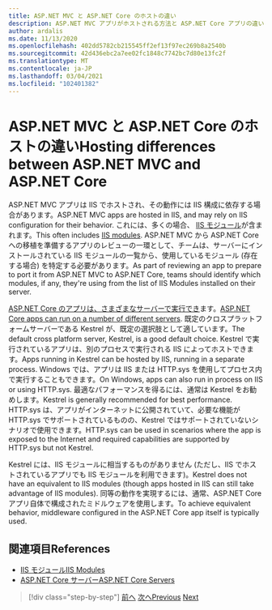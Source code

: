 ```yaml
---
title: ASP.NET MVC と ASP.NET Core のホストの違い
description: ASP.NET MVC アプリがホストされる方法と ASP.NET Core アプリの違いの概要について説明します。
author: ardalis
ms.date: 11/13/2020
ms.openlocfilehash: 402dd5782cb215545ff2ef13f97ec269b8a2540b
ms.sourcegitcommit: 42d436ebc2a7ee02fc1848c7742bc7d80e13fc2f
ms.translationtype: MT
ms.contentlocale: ja-JP
ms.lasthandoff: 03/04/2021
ms.locfileid: "102401382"
---
```

# <a name="hosting-differences-between-aspnet-mvc-and-aspnet-core"></a><span data-ttu-id="f0d25-103">ASP.NET MVC と ASP.NET Core のホストの違い</span><span class="sxs-lookup"><span data-stu-id="f0d25-103">Hosting differences between ASP.NET MVC and ASP.NET Core</span></span>

<span data-ttu-id="f0d25-104">ASP.NET MVC アプリは IIS でホストされ、その動作には IIS 構成に依存する場合があります。</span><span class="sxs-lookup"><span data-stu-id="f0d25-104">ASP.NET MVC apps are hosted in IIS, and may rely on IIS configuration for their behavior.</span></span> <span data-ttu-id="f0d25-105">これには、多くの場合、 [IIS モジュール](/iis/get-started/introduction-to-iis/iis-modules-overview)が含まれます。</span><span class="sxs-lookup"><span data-stu-id="f0d25-105">This often includes [IIS modules](/iis/get-started/introduction-to-iis/iis-modules-overview).</span></span> <span data-ttu-id="f0d25-106">ASP.NET MVC から ASP.NET Core への移植を準備するアプリのレビューの一環として、チームは、サーバーにインストールされている IIS モジュールの一覧から、使用しているモジュール (存在する場合) を特定する必要があります。</span><span class="sxs-lookup"><span data-stu-id="f0d25-106">As part of reviewing an app to prepare to port it from ASP.NET MVC to ASP.NET Core, teams should identify which modules, if any, they're using from the list of IIS Modules installed on their server.</span></span>

<span data-ttu-id="f0d25-107">[ASP.NET Core のアプリは、さまざまなサーバーで実行でき](/aspnet/core/fundamentals/servers/)ます。</span><span class="sxs-lookup"><span data-stu-id="f0d25-107">[ASP.NET Core apps can run on a number of different servers](/aspnet/core/fundamentals/servers/).</span></span> <span data-ttu-id="f0d25-108">既定のクロスプラットフォームサーバーである Kestrel が、既定の選択肢として適しています。</span><span class="sxs-lookup"><span data-stu-id="f0d25-108">The default cross platform server, Kestrel, is a good default choice.</span></span> <span data-ttu-id="f0d25-109">Kestrel で実行されているアプリは、別のプロセスで実行される IIS によってホストできます。</span><span class="sxs-lookup"><span data-stu-id="f0d25-109">Apps running in Kestrel can be hosted by IIS, running in a separate process.</span></span> <span data-ttu-id="f0d25-110">Windows では、アプリは IIS または HTTP.sys を使用してプロセス内で実行することもできます。</span><span class="sxs-lookup"><span data-stu-id="f0d25-110">On Windows, apps can also run in process on IIS or using HTTP.sys.</span></span> <span data-ttu-id="f0d25-111">最適なパフォーマンスを得るには、通常は Kestrel をお勧めします。</span><span class="sxs-lookup"><span data-stu-id="f0d25-111">Kestrel is generally recommended for best performance.</span></span> <span data-ttu-id="f0d25-112">HTTP.sys は、アプリがインターネットに公開されていて、必要な機能が HTTP.sys でサポートされているものの、Kestrel ではサポートされていないシナリオで使用できます。</span><span class="sxs-lookup"><span data-stu-id="f0d25-112">HTTP.sys can be used in scenarios where the app is exposed to the Internet and required capabilities are supported by HTTP.sys but not Kestrel.</span></span>

<span data-ttu-id="f0d25-113">Kestrel には、IIS モジュールに相当するものがありません (ただし、IIS でホストされているアプリでも IIS モジュールを利用できます)。</span><span class="sxs-lookup"><span data-stu-id="f0d25-113">Kestrel does not have an equivalent to IIS modules (though apps hosted in IIS can still take advantage of IIS modules).</span></span> <span data-ttu-id="f0d25-114">同等の動作を実現するには、通常、ASP.NET Core アプリ自体で構成されたミドルウェアを使用します。</span><span class="sxs-lookup"><span data-stu-id="f0d25-114">To achieve equivalent behavior, middleware configured in the ASP.NET Core app itself is typically used.</span></span>

## <a name="references"></a><span data-ttu-id="f0d25-115">関連項目</span><span class="sxs-lookup"><span data-stu-id="f0d25-115">References</span></span>

- [<span data-ttu-id="f0d25-116">IIS モジュール</span><span class="sxs-lookup"><span data-stu-id="f0d25-116">IIS Modules</span></span>](/iis/get-started/introduction-to-iis/iis-modules-overview)
- [<span data-ttu-id="f0d25-117">ASP.NET Core サーバー</span><span class="sxs-lookup"><span data-stu-id="f0d25-117">ASP.NET Core Servers</span></span>](/aspnet/core/fundamentals/servers/)

>[!div class="step-by-step"]
><span data-ttu-id="f0d25-118">[前へ](app-startup-differences.md)
>[次へ](serving-static-files.md)</span><span class="sxs-lookup"><span data-stu-id="f0d25-118">[Previous](app-startup-differences.md)
[Next](serving-static-files.md)</span></span>
